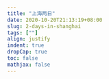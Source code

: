 ```yaml
---
title: "上海两日"
date: 2020-10-20T21:13:19+08:00
slug: 2-days-in-shanghai
tags: [""]
align: justify
indent: true
dropCap: true
toc: false
mathjax: false
---
```



